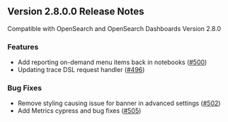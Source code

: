 ## Version 2.8.0.0 Release Notes

Compatible with OpenSearch and OpenSearch Dashboards Version 2.8.0

### Features

- Add reporting on-demand menu items back in notebooks ([#500](https://github.com/opensearch-project/dashboards-observability/pull/500))
- Updating trace DSL request handler ([#496](https://github.com/opensearch-project/dashboards-observability/pull/496))

### Bug Fixes

- Remove styling causing issue for banner in advanced settings ([#502](https://github.com/opensearch-project/dashboards-observability/pull/502))
- Add Metrics cypress and bug fixes ([#505](https://github.com/opensearch-project/dashboards-observability/pull/505))
